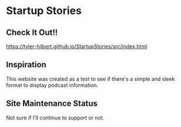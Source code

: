 # Startup Stories
## Check It Out!!  
https://tyler-hilbert.github.io/StartupStories/src/index.html  

## Inspiration
This website was created as a test to see if there's a simple and sleek format to display podcast information.  

## Site Maintenance Status  
Not sure if I'll continue to support or not.  
